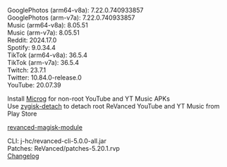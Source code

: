 GooglePhotos (arm64-v8a): 7.22.0.740933857  
GooglePhotos (arm-v7a): 7.22.0.740933857  
Music (arm64-v8a): 8.05.51  
Music (arm-v7a): 8.05.51  
Reddit: 2024.17.0  
Spotify: 9.0.34.4  
TikTok (arm64-v8a): 36.5.4  
TikTok (arm-v7a): 36.5.4  
Twitch: 23.7.1  
Twitter: 10.84.0-release.0  
YouTube: 20.07.39  

Install [Microg](https://github.com/ReVanced/GmsCore/releases) for non-root YouTube and YT Music APKs  
Use [zygisk-detach](https://github.com/j-hc/zygisk-detach) to detach root ReVanced YouTube and YT Music from Play Store  

[revanced-magisk-module](https://github.com/j-hc/revanced-magisk-module)
  
CLI: j-hc/revanced-cli-5.0.0-all.jar  
Patches: ReVanced/patches-5.20.1.rvp  
[Changelog](https://github.com/ReVanced/revanced-patches/releases/tag/v5.20.1)  
